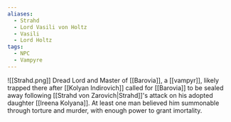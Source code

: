```yaml
---
aliases:
  - Strahd
  - Lord Vasili von Holtz
  - Vasili
  - Lord Holtz
tags:
  - NPC
  - Vampyre
---
```

![[Strahd.png]]
Dread Lord and Master of [[Barovia]], a [[vampyr]], likely trapped there after [[Kolyan Indirovich]] called for [[Barovia]] to be sealed away following [[Strahd von Zarovich|Strahd]]'s attack on his adopted daughter [[Ireena Kolyana]]. At least one man believed him summonable through torture and murder, with enough power to grant imortality.